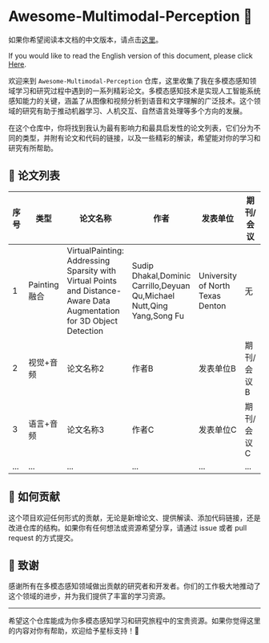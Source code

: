 # Awesome-Multimodal-Perception 🌈

如果你希望阅读本文档的中文版本，请点击[这里](./Readme.md)。 

If you would like to read the English version of this document, please click [Here](./English.md).

欢迎来到 `Awesome-Multimodal-Perception` 仓库，这里收集了我在多模态感知领域学习和研究过程中遇到的一系列精彩论文。多模态感知技术是实现人工智能系统感知能力的关键，涵盖了从图像和视频分析到语音和文字理解的广泛技术。这个领域的研究有助于推动机器学习、人机交互、自然语言处理等多个方向的发展。

在这个仓库中，你将找到我认为最有影响力和最具启发性的论文列表，它们分为不同的类型，并附有论文和代码的链接，以及一些精彩的解读，希望能对你的学习和研究有所帮助。

## 📖 论文列表

| 序号 | 类型         | 论文名称                                                     | 作者                                                         | 发表单位                         | 期刊/会议  | 论文地址                              | 代码地址                              | 我的解读                                    |
| ---- | ------------ | ------------------------------------------------------------ | ------------------------------------------------------------ | -------------------------------- | ---------- | ------------------------------------- | ------------------------------------- | ------------------------------------------- |
| 1    | Painting融合 | VirtualPainting: Addressing Sparsity with Virtual Points and Distance-Aware Data Augmentation for 3D Object Detection | Sudip Dhakal,Dominic Carrillo,Deyuan Qu,Michael Nutt,Qing Yang,Song Fu | University of North Texas Denton | 无         | [📄](https://arxiv.org/abs/2312.16141) | [💻](https://arxiv.org/abs/2312.16141) | [🔍](https://zhuanlan.zhihu.com/p/685337158) |
| 2    | 视觉+音频    | 论文名称2                                                    | 作者B                                                        | 发表单位B                        | 期刊/会议B | [📄](论文链接)                         | [💻](代码链接)                         | [🔍](解读链接)                               |
| 3    | 语言+音频    | 论文名称3                                                    | 作者C                                                        | 发表单位C                        | 期刊/会议C | [📄](论文链接)                         | [💻](代码链接)                         | [🔍](解读链接)                               |
| ...  | ...          | ...                                                          | ...                                                          | ...                              | ...        | ...                                   | ...                                   | ...                                         |

## 🤝 如何贡献

这个项目欢迎任何形式的贡献，无论是新增论文、提供解读、添加代码链接，还是改进仓库的结构。如果你有任何想法或资源希望分享，请通过 issue 或者 pull request 的方式提交。

## 🌟 致谢

感谢所有在多模态感知领域做出贡献的研究者和开发者。你们的工作极大地推动了这个领域的进步，并为我们提供了丰富的学习资源。

---

希望这个仓库能成为你多模态感知学习和研究旅程中的宝贵资源。如果你觉得这里的内容对你有帮助，欢迎给予星标支持！🌟